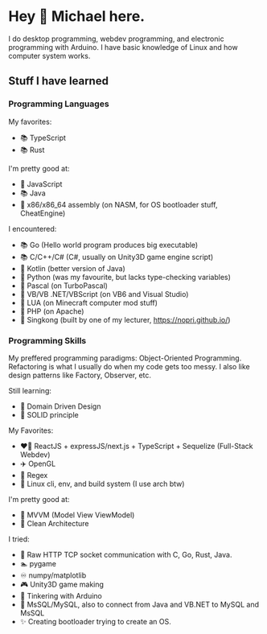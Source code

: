 # Hey 👋 Michael here.
I do desktop programming, webdev programming, and electronic programming with Arduino. I have basic knowledge of Linux and
how computer system works.

## Stuff I have learned

### Programming Languages
My favorites:
- 📚 TypeScript
- 📚 Rust

I'm pretty good at:
- 📄 JavaScript
- 📚 Java
- 📄 x86/x86_64 assembly (on NASM, for OS bootloader stuff, CheatEngine)

I encountered:
- 📚 Go (Hello world program produces big executable)
- 📚 C/C++/C# (C#, usually on Unity3D game engine script)
- 📄 Kotlin (better version of Java)
- 📄 Python (was my favourite, but lacks type-checking variables)
- 📃 Pascal (on TurboPascal)
- 📃 VB/VB .NET/VBScript (on VB6 and Visual Studio)
- 📃 LUA (on Minecraft computer mod stuff)
- 📃 PHP (on Apache)
- 📃 Singkong (built by one of my lecturer, https://nopri.github.io/)

### Programming Skills
My preffered programming paradigms: Object-Oriented Programming. Refactoring is what I usually do when my code gets too messy. I also like design patterns like Factory, Observer, etc.

Still learning:
- 📃 Domain Driven Design
- 📃 SOLID principle

My Favorites:
- ❤️‍🔥 ReactJS + expressJS/next.js + TypeScript + Sequelize (Full-Stack Webdev)
- ✈️ OpenGL
- 🚅 Regex
- 🎡 Linux cli, env, and build system (I use arch btw)

I'm pretty good at:
- 🚡 MVVM (Model View ViewModel)
- 🚕 Clean Architecture

I tried:
- 🧶 Raw HTTP TCP socket communication with C, Go, Rust, Java.
- 🏊 pygame
- ♾️ numpy/matplotlib
- 🎮 Unity3D game making
- 🤖 Tinkering with Arduino
- 💾 MsSQL/MySQL, also to connect from Java and VB.NET to MySQL and MsSQL
- ✨ Creating bootloader trying to create an OS.

